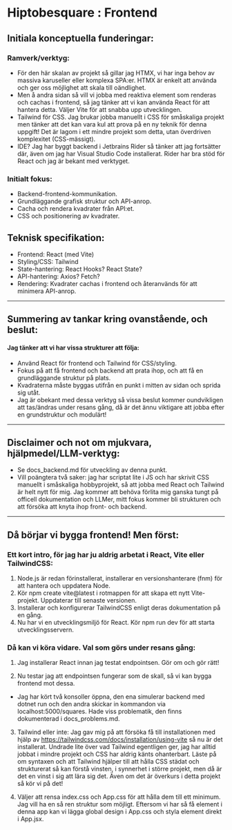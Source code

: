 ﻿# Hiptobesquare : Frontend

## Initiala konceptuella funderingar:

### Ramverk/verktyg:

- För den här skalan av projekt så gillar jag HTMX, vi har inga behov av massiva karuseller eller komplexa SPA:er. HTMX är enkelt att använda och ger oss möjlighet att skala till oändlighet.
- Men å andra sidan så vill vi jobba med reaktiva element som renderas och cachas i frontend, så jag tänker att vi kan använda React för att hantera detta. Väljer Vite för att snabba upp utvecklingen.
- Tailwind för CSS. Jag brukar jobba manuellt i CSS för småskaliga projekt men tänker att det kan vara kul att prova på en ny teknik för denna uppgift! Det är lagom i ett mindre projekt som detta, utan överdriven komplexitet (CSS-mässigt).
- IDE? Jag har byggt backend i Jetbrains Rider så tänker att jag fortsätter där, även om jag har Visual Studio Code installerat. Rider har bra stöd för React och jag är bekant med verktyget.

### Initialt fokus:

- Backend-frontend-kommunikation.
- Grundläggande grafisk struktur och API-anrop.
- Cacha och rendera kvadrater från API:et.
- CSS och positionering av kvadrater.

## Teknisk specifikation:

- Frontend: React (med Vite)
- Styling/CSS: Tailwind
- State-hantering: React Hooks? React State?
- API-hantering: Axios? Fetch?
- Rendering: Kvadrater cachas i frontend och återanvänds för att minimera API-anrop.

---

## Summering av tankar kring ovanstående, och beslut:

#### Jag tänker att vi har vissa strukturer att följa:
- Använd React för frontend och Tailwind för CSS/styling.
- Fokus på att få frontend och backend att prata ihop, och att få en grundläggande struktur på plats.
- Kvadraterna måste byggas utifrån en punkt i mitten av sidan och sprida sig utåt.
- Jag är obekant med dessa verktyg så vissa beslut kommer oundvikligen att tas/ändras under resans gång, då är det ännu viktigare att jobba efter en grundstruktur och modulärt!

---

## Disclaimer och not om mjukvara, hjälpmedel/LLM-verktyg:

- Se docs_backend.md för utveckling av denna punkt.
- Vill poängtera två saker: jag har scriptat lite i JS och har skrivit CSS manuellt i småskaliga hobbyprojekt, så att jobba med React och Tailwind är helt nytt för mig. Jag kommer att behöva förlita mig ganska tungt på officell dokumentation och LLMer, mitt fokus kommer bli strukturen och att försöka att knyta ihop front- och backend.

---

## Då börjar vi bygga frontend! Men först:

### Ett kort intro, för jag har ju aldrig arbetat i React, Vite eller TailwindCSS:

1. Node.js är redan förinstallerat, installerar en versionshanterare (fnm) för att hantera och uppdatera Node.
2. Kör npm create vite@latest i rotmappen för att skapa ett nytt Vite-projekt. Uppdaterar till senaste versionen.
3. Installerar och konfigurerar TailwindCSS enligt deras dokumentation på en gång.
4. Nu har vi en utvecklingsmiljö för React. Kör npm run dev för att starta utvecklingsservern.

### Då kan vi köra vidare. Val som görs under resans gång:

1. Jag installerar React innan jag testat endpointsen. Gör om och gör rätt!

2. Nu testar jag att endpointsen fungerar som de skall, så vi kan bygga frontend mot dessa.  
- Jag har kört två konsoller öppna, den ena simulerar backend med dotnet run och den andra skickar in kommandon via localhost:5000/squares. Hade viss problematik, den finns dokumenterad i docs_problems.md.

3. Tailwind eller inte: Jag gav mig på att försöka få till installationen med hjälp av https://tailwindcss.com/docs/installation/using-vite så nu är det installerat. Undrade lite över vad Tailwind egentligen ger, jag har alltid jobbat i mindre projekt och CSS har aldrig känts ohanterbart. Läste på om syntaxen och att Tailwind hjälper till att hålla CSS städat och strukturerat så kan förstå vinsten, i synnerhet i större projekt, men då är det en vinst i sig att lära sig det. Även om det är överkurs i detta projekt så kör vi på det!

4. Väljer att rensa index.css och App.css för att hålla dem till ett minimum. Jag vill ha en så ren struktur som möjligt. Eftersom vi har så få element i denna app kan vi lägga global design i App.css och styla element direkt i App.jsx.

